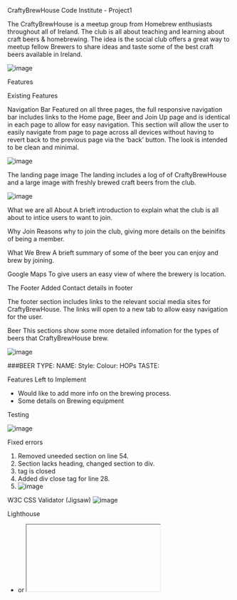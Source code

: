 CraftyBrewHouse
Code Institute - Project1

The CraftyBrewHouse is a meetup group from Homebrew enthusiasts throughout all of Ireland.
The club is all about teaching and learning about craft beers & homebrewing.
The idea is the social club offers a great way to meetup fellow Brewers to share ideas and taste some of the best craft beers available in Ireland.

![image](https://user-images.githubusercontent.com/5288061/160019450-db4a430d-6e1f-4234-8d38-106bee1e911e.png)

Features

Existing Features

Navigation Bar
Featured on all three pages, the full responsive navigation bar includes links to the Home page, Beer and Join Up page and is identical in each page to allow for easy navigation. This section will allow the user to easily navigate from page to page across all devices without having to revert back to the previous page via the ‘back’ button. The look is intended to be clean and minimal. 

![image](https://user-images.githubusercontent.com/5288061/160012912-5b07e389-92ed-4459-b02f-3b9426843d78.png)

The landing page image
   The landing includes a log of  of CraftyBrewHouse and a large image with freshly brewed craft beers from the club.

![image](https://user-images.githubusercontent.com/5288061/159925979-3c885eaa-8664-4d5c-ade8-2b3dadf7026c.png)

What we are all About
A brieft introduction to explain what the club is all about to intice users to want to join.

Why Join
Reasons why to join the club, giving more details on the beinifits of being a member.

What We Brew
A brieft summary of some of the beer you can enjoy and brew by joining.

Google Maps
To give users an easy view of where the brewery is location.

The Footer
Added Contact details in footer 

The footer section includes links to the relevant social media sites for CraftyBrewHouse. 
The links will open to a new tab to allow easy navigation for the user.

Beer
This sections show some more detailed infomation for the types of beers that CraftyBrewHouse brew.

![image](https://user-images.githubusercontent.com/5288061/160013377-c0b9add6-20ad-4105-aa7c-151938b64920.png)


###BEER TYPE:
NAME:
Style:
Colour:
HOPs
TASTE:

Features Left to Implement

- Would like to add more info on the brewing process.
- Some details on Brewing equipment

Testing

![image](https://user-images.githubusercontent.com/5288061/160015788-510510fe-c082-456b-88c5-b3903e8fd0a8.png)

Fixed errors
1. Removed uneeded section on line 54.
2. Section lacks heading, changed section to div.
3. tag is closed
4. Added div close tag for line 28.
5. ![image](https://user-images.githubusercontent.com/5288061/160016414-5fa68a88-2be2-4743-881e-c1dcbfa9afcd.png)

W3C CSS Validator (Jigsaw)
![image](https://user-images.githubusercontent.com/5288061/160022096-4bffb45f-651a-48a3-a6e1-633756b43122.png)

Lighthouse 
- <frame> or <iframe> elements do not have a title - added title.
- Page lacks the HTML doctype, thus triggering quirks-modeDocument must contain a doctype - docutype was added.
- Serves images with low resolution - resized the images & set image & width height.
- Web app manifest or service worker do not meet the installability requirements 1 reason
- Resized Image

Mobile
![image](https://user-images.githubusercontent.com/5288061/160017165-9c15c431-c73f-423d-9b53-7128506b97ee.png)

   Desktop
![image](https://user-images.githubusercontent.com/5288061/160017472-cbb84cee-aa47-42ff-a16d-6b48cf7f623f.png)

Unfixed Bugs - 

Deployment
   
The site was designed first on wireframes.
This providede the basic structure of the site. Some changes were made off original design eg changing about section to beers
and Contacts moved to footer.

Home
![image](https://user-images.githubusercontent.com/5288061/160018496-c83972f5-cbac-49c9-89a4-84eec01280ba.png)
Beer
![image](https://user-images.githubusercontent.com/5288061/160018864-77b94e59-a856-4721-8378-eca183212475.png)
Join Us
![image](https://user-images.githubusercontent.com/5288061/160018670-c29d72a1-2e1e-438e-a1db-930c01cec29f.png)

   
The site was deployed to GitHub pages. The steps to deploy are as follows:
In the GitHub repository, navigate to the Settings tab
From the source section drop-down menu, select the Master Branch
Once the master branch has been selected, the page will be automatically refreshed with a detailed ribbon display to indicate the successful deployment.

The live link can be found here - https://niallos11.github.io/crafty-brew-house/
  

Credits
Code Institute 


  
Content
Page was inspired by the LoveRunning & CoderCoffeeHouse Projects completed in the Code Institute course.
I looked at some Irish craft beer websites to take inspiration from; 
https://www.westernherd.com/
https://treatycitybrewery.ie/
https://www.kinnegarbrewing.ie/
www.w3schools.com   

 
Media
The beer mug logo was taken from https://www.vector4free.com
The main photo used on the home  page are from https://unsplash.com/
   
   
   
   
  
